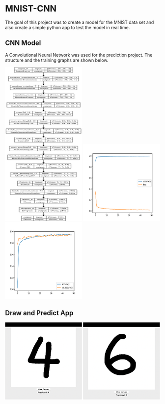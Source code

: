 # MNIST-CNN

The goal of this project was to create a model for the MNIST data set and also create a simple python app to test the model in real time. 

## CNN Model

A Convolutional Neural Network was used for the prediction project. The structure and the training graphs are shown below. 

<img src="https://github.com/Ryusei97/MNIST-CNN/blob/main/my_model.png" alt="alt text" width=250 height=500>

<img src="https://github.com/Ryusei97/MNIST-CNN/blob/main/accuracy_loss.png" alt="alt text" width=250 height=250>

<img src="https://github.com/Ryusei97/MNIST-CNN/blob/main/accuracy_val_accuracy.png" alt="alt text" width=250 height=250>

## Draw and Predict App 

<img src="https://github.com/Ryusei97/MNIST-CNN/blob/main/Demo1.png" alt="alt text" width=250 height=250>

<img src="https://github.com/Ryusei97/MNIST-CNN/blob/main/Demo2.png" alt="alt text" width=250 height=250>
